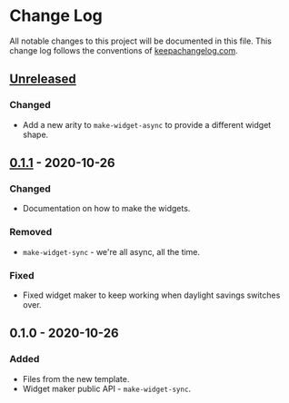 # Change Log
All notable changes to this project will be documented in this file. This change log follows the conventions of [keepachangelog.com](http://keepachangelog.com/).

## [Unreleased]
### Changed
- Add a new arity to `make-widget-async` to provide a different widget shape.

## [0.1.1] - 2020-10-26
### Changed
- Documentation on how to make the widgets.

### Removed
- `make-widget-sync` - we're all async, all the time.

### Fixed
- Fixed widget maker to keep working when daylight savings switches over.

## 0.1.0 - 2020-10-26
### Added
- Files from the new template.
- Widget maker public API - `make-widget-sync`.

[Unreleased]: https://github.com/your-name/lakepend/compare/0.1.1...HEAD
[0.1.1]: https://github.com/your-name/lakepend/compare/0.1.0...0.1.1
